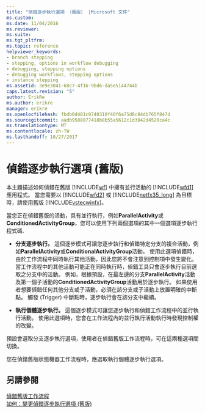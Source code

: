 ```yaml
---
title: "偵錯逐步執行選項 （舊版） |Microsoft 文件"
ms.custom: 
ms.date: 11/04/2016
ms.reviewer: 
ms.suite: 
ms.tgt_pltfrm: 
ms.topic: reference
helpviewer_keywords:
- branch stepping
- stepping, options in workflow debugging
- debugging, stepping options
- debugging workflows, stepping options
- instance stepping
ms.assetid: 3e9e3041-68c7-4f16-9bd6-da5e5144744b
caps.latest.revision: "5"
author: ErikRe
ms.author: erikre
manager: erikre
ms.openlocfilehash: fbdb0d481c0740310f40f6a75d8c84db765f847d
ms.sourcegitcommit: aadb9588877418b8b55a5612c1d3842d4520ca4c
ms.translationtype: MT
ms.contentlocale: zh-TW
ms.lasthandoff: 10/27/2017
---
```

# <a name="debug-stepping-options-legacy"></a>偵錯逐步執行選項 (舊版)
本主題描述如何偵錯在舊版 [!INCLUDE[wf](../workflow-designer/includes/wf_md.md)] 中擁有並行活動的 [!INCLUDE[wfd1](../workflow-designer/includes/wfd1_md.md)] 應用程式。 當您需要以 [!INCLUDE[wfd2](../workflow-designer/includes/wfd2_md.md)] 或 [!INCLUDE[netfx35_long](../workflow-designer/includes/netfx35_long_md.md)] 為目標時，請使用舊版 [!INCLUDE[vstecwinfx](../workflow-designer/includes/vstecwinfx_md.md)]。  
  
 當您正在偵錯舊版的活動，具有並行執行，例如**ParallelActivity**或**ConditionedActivityGroup**，您可以使用下列兩個選項的其中一個選項逐步執行程式碼.  
  
-   **分支逐步執行。** 這個逐步模式可讓您逐步執行和偵錯特定分支的複合活動，例如**ParallelActivity**或**ConditionalActivityGroup**活動。 使用此選項偵錯時，由於工作流程中同時執行其他活動，因此您將不會注意到控制項中發生變化。 當工作流程中的其他活動可能正在同時執行時，偵錯工具只會逐步執行目前選取之分支中的活動。 例如，根據預設，在最左邊的分支**ParallelActivity**活動及第一個子活動的**ConditionedActivityGroup**活動用於逐步執行。 如果使用者想要偵錯任何其他分支或子活動，必須在該分支或子活動上放置明確的中斷點。 觸發 (Trigger) 中斷點時，逐步執行會在該分支中繼續。  
  
-   **執行個體逐步執行。** 這個逐步模式可讓您逐步執行和偵錯工作流程中的並行執行活動。 使用此選項時，您會在工作流程內的並行執行活動執行時發現控制權的改變。  
  
 預設會選取分支逐步執行選項，使用者在偵錯舊版工作流程時，可在這兩種選項間切換。  
  
 您在偵錯舊版狀態機器工作流程時，應選取執行個體逐步執行選項。  
  
## <a name="see-also"></a>另請參閱  
 [偵錯舊版工作流程](../workflow-designer/debugging-legacy-workflows.md)   
 [如何：變更偵錯逐步執行選項 (舊版)](../workflow-designer/how-to-change-the-debug-stepping-option-legacy.md)